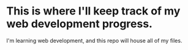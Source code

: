 # **This is where I'll keep track of my web development progress.**

I'm learning web development, and this repo will house all of my files.